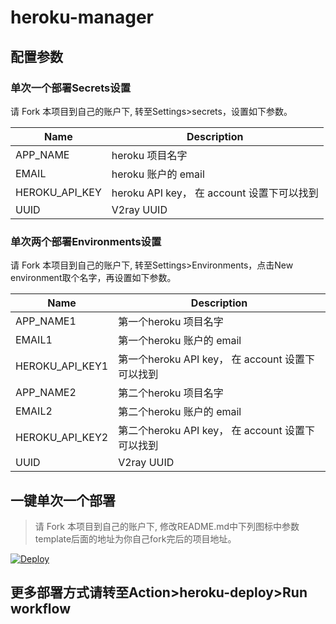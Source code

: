 # heroku-manager

## 配置参数
### 单次一个部署Secrets设置
请 Fork 本项目到自己的账户下, 转至Settings>secrets，设置如下参数。

| Name | Description                                |
| ---- | ------------------------------------------ |
| APP_NAME | heroku 项目名字                  |
| EMAIL | heroku 账户的 email                        |
| HEROKU_API_KEY | heroku API key， 在 account 设置下可以找到 |
| UUID | V2ray UUID                                  |

### 单次两个部署Environments设置
请 Fork 本项目到自己的账户下, 转至Settings>Environments，点击New environment取个名字，再设置如下参数。

| Name | Description                                |
| ---- | ------------------------------------------ |
| APP_NAME1 | 第一个heroku 项目名字                  |
| EMAIL1 | 第一个heroku 账户的 email                        |
| HEROKU_API_KEY1 | 第一个heroku API key， 在 account 设置下可以找到 |
| APP_NAME2 | 第二个heroku 项目名字                  |
| EMAIL2 | 第二个heroku 账户的 email                        |
| HEROKU_API_KEY2 | 第二个heroku API key， 在 account 设置下可以找到 |
| UUID | V2ray UUID                                  |

## 一键单次一个部署
> 请 Fork 本项目到自己的账户下, 修改README.md中下列图标中参数template后面的地址为你自己fork完后的项目地址。
> 
[![Deploy](https://www.herokucdn.com/deploy/button.svg)](https://dashboard.heroku.com/new?template=https://github.com/fangxingweiai/heroku-manager)

## 更多部署方式请转至Action>heroku-deploy>Run workflow